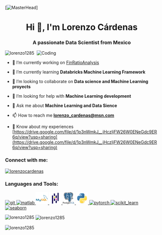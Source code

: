 [![MasterHead](https://storage.googleapis.com/gweb-cloudblog-publish/original_images/DataAnalytics.gif)]
<h1 align="center">Hi 👋, I'm Lorenzo Cárdenas</h1>
<h3 align="center">A passionate Data Scientist from Mexico</h3>
<img align="right" alt="Coding" width="400" src="https://miro.medium.com/max/720/0*tBpl-eS41qcfLe1a.gif">
	
<p align="left"> <img src="https://komarev.com/ghpvc/?username=lorenzo1285&label=Profile%20views&color=0e75b6&style=flat" alt="lorenzo1285" /> </p>

- 🔭 I’m currently working on [FinRatioAnalysis](https://pypi.org/project/FinRatioAnalysis/)

- 🌱 I’m currently learning **Databricks Machine Learning Framework**

- 👯 I’m looking to collaborate on **Data science and Machine Learning proyects**

- 🤝 I’m looking for help with **Machine Learning development**

- 💬 Ask me about **Machine Learning and Data Sience**

- 📫 How to reach me **lorenzo_cardenas@msn.com**

- 📄 Know about my experiences [https://drive.google.com/file/d/1p3nWmkJ__jHczIjFW26W0ENeGdc9ER6q/view?usp=sharing](https://drive.google.com/file/d/1p3nWmkJ__jHczIjFW26W0ENeGdc9ER6q/view?usp=sharing)

<h3 align="left">Connect with me:</h3>
<p align="left">
<a href="https://linkedin.com/in/lorenzocardenas" target="blank"><img align="center" src="https://raw.githubusercontent.com/rahuldkjain/github-profile-readme-generator/master/src/images/icons/Social/linked-in-alt.svg" alt="lorenzocardenas" height="30" width="40" /></a>
</p>

<h3 align="left">Languages and Tools:</h3>
<p align="left"> <a href="https://git-scm.com/" target="_blank" rel="noreferrer"> <img src="https://www.vectorlogo.zone/logos/git-scm/git-scm-icon.svg" alt="git" width="40" height="40"/> </a> <a href="https://www.mathworks.com/" target="_blank" rel="noreferrer"> <img src="https://upload.wikimedia.org/wikipedia/commons/2/21/Matlab_Logo.png" alt="matlab" width="40" height="40"/> </a> <a href="https://www.mysql.com/" target="_blank" rel="noreferrer"> <img src="https://raw.githubusercontent.com/devicons/devicon/master/icons/mysql/mysql-original-wordmark.svg" alt="mysql" width="40" height="40"/> </a> <a href="https://pandas.pydata.org/" target="_blank" rel="noreferrer"> <img src="https://raw.githubusercontent.com/devicons/devicon/2ae2a900d2f041da66e950e4d48052658d850630/icons/pandas/pandas-original.svg" alt="pandas" width="40" height="40"/> </a> <a href="https://www.postgresql.org" target="_blank" rel="noreferrer"> <img src="https://raw.githubusercontent.com/devicons/devicon/master/icons/postgresql/postgresql-original-wordmark.svg" alt="postgresql" width="40" height="40"/> </a> <a href="https://www.python.org" target="_blank" rel="noreferrer"> <img src="https://raw.githubusercontent.com/devicons/devicon/master/icons/python/python-original.svg" alt="python" width="40" height="40"/> </a> <a href="https://pytorch.org/" target="_blank" rel="noreferrer"> <img src="https://www.vectorlogo.zone/logos/pytorch/pytorch-icon.svg" alt="pytorch" width="40" height="40"/> </a> <a href="https://scikit-learn.org/" target="_blank" rel="noreferrer"> <img src="https://upload.wikimedia.org/wikipedia/commons/0/05/Scikit_learn_logo_small.svg" alt="scikit_learn" width="40" height="40"/> </a> <a href="https://seaborn.pydata.org/" target="_blank" rel="noreferrer"> <img src="https://seaborn.pydata.org/_images/logo-mark-lightbg.svg" alt="seaborn" width="40" height="40"/> </a> </p>

<p><img align="left" src="https://github-readme-stats.vercel.app/api/top-langs?username=lorenzo1285&show_icons=true&locale=en&layout=compact" alt="lorenzo1285" /></p>

<p>&nbsp;<img align="center" src="https://github-readme-stats.vercel.app/api?username=lorenzo1285&show_icons=true&locale=en" alt="lorenzo1285" /></p>

<p><img align="center" src="https://github-readme-streak-stats.herokuapp.com/?user=lorenzo1285&" alt="lorenzo1285" /></p>
